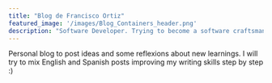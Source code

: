 ```yaml
---
title: "Blog de Francisco Ortiz"
featured_image: '/images/Blog_Containers_header.png'
description: "Software Developer. Trying to become a software craftsman"
---
```


Personal blog to post ideas and some reflexions about new learnings. I will try to mix
English and Spanish posts improving my writing skills step by step :)
